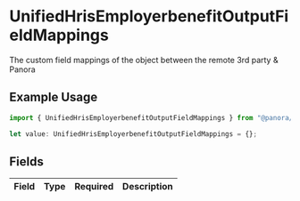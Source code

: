 # UnifiedHrisEmployerbenefitOutputFieldMappings

The custom field mappings of the object between the remote 3rd party & Panora

## Example Usage

```typescript
import { UnifiedHrisEmployerbenefitOutputFieldMappings } from "@panora/sdk/models/components";

let value: UnifiedHrisEmployerbenefitOutputFieldMappings = {};
```

## Fields

| Field       | Type        | Required    | Description |
| ----------- | ----------- | ----------- | ----------- |
